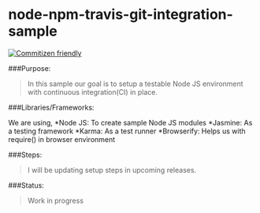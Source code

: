 # node-npm-travis-git-integration-sample

[![Commitizen friendly](https://img.shields.io/badge/commitizen-friendly-brightgreen.svg)](http://commitizen.github.io/cz-cli/)

###Purpose:

>In this sample our goal is to setup a testable Node JS environment with continuous integration(CI) in place.

###Libraries/Frameworks:

We are using,
*Node JS: To create sample Node JS modules
*Jasmine: As a testing framework
*Karma: As a test runner
*Browserify: Helps us with require() in browser environment

###Steps:

>I will be updating setup steps in upcoming releases.

###Status:

>Work in progress

